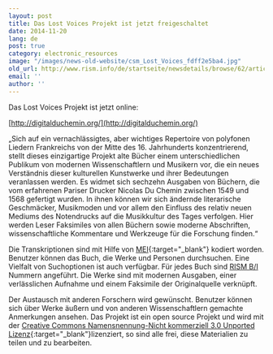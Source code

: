 ```yaml
---
layout: post
title: Das Lost Voices Projekt ist jetzt freigeschaltet
date: 2014-11-20
lang: de
post: true
category: electronic_resources
image: "/images/news-old-website/csm_Lost_Voices_fdff2e5ba4.jpg"
old_url: http://www.rism.info/de/startseite/newsdetails/browse/62/article/64/the-lost-voices-project-is-now-live.html
email: ''
author: ''
---
```


Das Lost Voices Projekt ist jetzt online:

[http://digitalduchemin.org/](http://digitalduchemin.org/)

„Sich auf ein vernachlässigtes, aber wichtiges Repertoire von polyfonen Liedern Frankreichs von der Mitte des 16. Jahrhunderts konzentrierend, stellt dieses einzigartige Projekt alte Bücher einem unterschiedlichen Publikum von modernen Wissenschaftlern und Musikern vor, die ein neues Verständnis dieser kulturellen Kunstwerke und ihrer Bedeutungen veranlassen werden. Es widmet sich sechzehn Ausgaben von Büchern, die vom erfahrenen Pariser Drucker Nicolas Du Chemin zwischen 1549 und 1568 gefertigt wurden. In ihnen können wir sich ändernde literarische Geschmäcker, Musikmoden und vor allem den Einfluss des relativ neuen Mediums des Notendrucks auf die Musikkultur des Tages verfolgen.
Hier werden Leser Faksimiles von allen Büchern sowie moderne Abschriften, wissenschaftliche Kommentare und Werkzeuge für die Forschung finden.“

Die Transkriptionen sind mit Hilfe von [MEI](http://music-encoding.org/home){:target="_blank"} kodiert worden. Benutzer können das Buch, die Werke und Personen durchsuchen. Eine Vielfalt von Suchoptionen ist auch verfügbar. Für jedes Buch sind [RISM B/I](/publications.html#c490) Nummern angeführt. Die Werke sind mit modernen Ausgaben, einer verlässlichen Aufnahme und einem Faksimile der Originalquelle verknüpft.

Der Austausch mit anderen Forschern wird gewünscht. Benutzer können sich über Werke äußern und von anderen Wissenschaftlern gemachte Anmerkungen ansehen. Das Projekt ist ein open source Projekt und wird mit der [Creative Commons Namensnennung-Nicht kommerziell 3.0 Unported Lizenz](http://creativecommons.org/licenses/by-nc/3.0/deed.de){:target="_blank"}lizenziert, so sind alle frei, diese Materialien zu teilen und zu bearbeiten.

